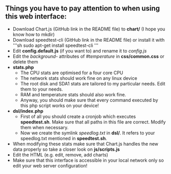 <h2>Things you have to pay attention to when using this web interface:</h2>
<ul>
  <li>Download Chart.js (GitHub link in the README file) to <b>chart/</b> (I hope you know how to mkdir)</li>
  <li>Download speedtest-cli (GitHub link in the README file) or install it with
	'''sh
	sudo apt-get install speedtest-cli
	'''
  </li>
  <li>Edit <b>config.default.js</b> (if you want to) and rename it to <i>config.js</i></li>
  <li>Edit the <i>background-</i> attributes of <i>#temperature</i> in <b>css/common.css</b> or delete them</li>
  <li>
    <b>stats.php</b>
    <ul>
      <li>The CPU stats are optimised for a four core CPU</li>
      <li>The network stats should work fine on any linux device</li>
      <li>The root disk and SDA1 stats are tailored to my particular needs. Edit them to your needs.</li>
      <li>RAM and temperature stats should also work fine.</li>
      <li>Anyway, you should make sure that every command executed by this php script works on your device!</li>
    </ul>
  </li>
  <li>
    <b>dsl/index.php</b><br/>
    <ul>
      <li>
        First of all you should create a cronjob which executes <b>speedtest.sh</b>. Make sure that all paths in this file are correct. Modify them when necessary.
      </li>
      <li>
        Now we create the symlink <i>speedlog.txt</i> in <b>dsl/</b>. It refers to your speedlog.txt mentioned in <b>speedtest.sh</b>.
      </li>
    </ul>
  </li>
  <li>When modifying these stats make sure that Chart.js handles the new data properly so take a closer look on <b>js/scripts.js</b></li>
  <li>Edit the HTML (e.g. edit, remove, add charts)</li>
  <li>Make sure that this interface is accessible in your local network only so edit your web server configuration!</li>
</ul>
